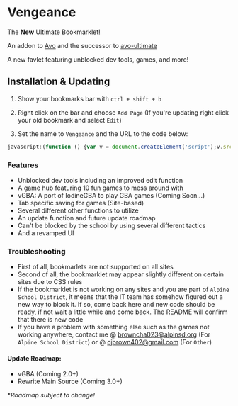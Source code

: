 # Vengeance
The **New** Ultimate Bookmarklet!

An addon to [Avo](https://github.com/FogNetwork/Avo) and the successor to [avo-ultimate](https://github.com/Browncha023/avo-ultimate)

A new favlet featuring unblocked dev tools, games, and more!

## Installation & Updating
1. Show your bookmarks bar with `ctrl + shift + b`

2. Right click on the bar and choose `Add Page` (If you're updating right click your old bookmark and select `Edit`)

3. Set the name to `Vengeance` and the URL to the code below:

```js
javascript:(function () {var v = document.createElement('script');v.src = 'https://cdn.jsdelivr.net/gh/Browncha023/Vengeance@v1.2.0/script.min.js';document.body.appendChild(v);}())
```

### Features
- Unblocked dev tools including an improved edit function
- A game hub featuring 10 fun games to mess around with
- vGBA: A port of IodineGBA to play GBA games (Coming Soon...)
- Tab specific saving for games (Site-based)
- Several different other functions to utilize
- An update function and future update roadmap
- Can't be blocked by the school by using several different tactics
- And a revamped UI

### Troubleshooting
- First of all, bookmarlets are not supported on all sites
- Second of all, the bookmarklet may appear slightly different on certain sites due to CSS rules
- If the bookmarklet is not working on any sites and you are part of `Alpine School District`, it means that the IT team has somehow figured out a new way to block it. If so, come back here and new code should be ready, if not wait a little while and come back. The README will confirm that there is new code
- If you have a problem with something else such as the games not working anywhere, contact me @ browncha023@alpinsd.org (For `Alpine School District`) or @ cjbrown402@gmail.com (For `Other`)

#### Update Roadmap:
- vGBA (Coming 2.0+)
- Rewrite Main Source (Coming 3.0+)

**Roadmap subject to change!*
